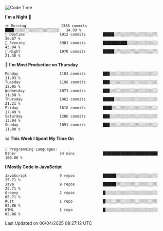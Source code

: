 <!--START_SECTION:waka-->
![Code Time](http://img.shields.io/badge/Code%20Time-1%2C343%20hrs%2051%20mins-blue)

**I'm a Night 🦉** 

```text
🌞 Morning                1386 commits        ████░░░░░░░░░░░░░░░░░░░░░   14.99 % 
🌆 Daytime                1912 commits        █████░░░░░░░░░░░░░░░░░░░░   20.67 % 
🌃 Evening                3981 commits        ███████████░░░░░░░░░░░░░░   43.04 % 
🌙 Night                  1970 commits        █████░░░░░░░░░░░░░░░░░░░░   21.30 % 
```
📅 **I'm Most Productive on Thursday** 

```text
Monday                   1103 commits        ███░░░░░░░░░░░░░░░░░░░░░░   11.93 % 
Tuesday                  1198 commits        ███░░░░░░░░░░░░░░░░░░░░░░   12.95 % 
Wednesday                1071 commits        ███░░░░░░░░░░░░░░░░░░░░░░   11.58 % 
Thursday                 1962 commits        █████░░░░░░░░░░░░░░░░░░░░   21.21 % 
Friday                   1618 commits        ████░░░░░░░░░░░░░░░░░░░░░   17.49 % 
Saturday                 1206 commits        ███░░░░░░░░░░░░░░░░░░░░░░   13.04 % 
Sunday                   1091 commits        ███░░░░░░░░░░░░░░░░░░░░░░   11.80 % 
```


📊 **This Week I Spent My Time On** 

```text
💬 Programming Languages: 
Other                    24 mins             █████████████████████████   100.00 % 
```

**I Mostly Code in JavaScript** 

```text
JavaScript               9 repos             ██████░░░░░░░░░░░░░░░░░░░   25.71 % 
Java                     9 repos             ██████░░░░░░░░░░░░░░░░░░░   25.71 % 
Groovy                   2 repos             █░░░░░░░░░░░░░░░░░░░░░░░░   05.71 % 
Rust                     1 repo              █░░░░░░░░░░░░░░░░░░░░░░░░   02.86 % 
HTML                     1 repo              █░░░░░░░░░░░░░░░░░░░░░░░░   02.86 % 
```




 Last Updated on 06/04/2025 08:27:12 UTC
<!--END_SECTION:waka-->

